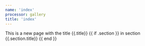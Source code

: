 ```yaml
---
name: 'index'
processor: gallery
title: 'index'
---
```

This is a new page with the title {{.title}} {{ if .section }} in section {{.section.title}} {{ end }}